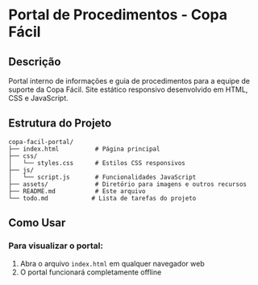 # Portal de Procedimentos - Copa Fácil

## Descrição
Portal interno de informações e guia de procedimentos para a equipe de suporte da Copa Fácil. Site estático responsivo desenvolvido em HTML, CSS e JavaScript.

## Estrutura do Projeto
```
copa-facil-portal/
├── index.html          # Página principal
├── css/
│   └── styles.css      # Estilos CSS responsivos
├── js/
│   └── script.js       # Funcionalidades JavaScript
├── assets/             # Diretório para imagens e outros recursos
├── README.md           # Este arquivo
└── todo.md            # Lista de tarefas do projeto
```



## Como Usar

### Para visualizar o portal:
1. Abra o arquivo `index.html` em qualquer navegador web
2. O portal funcionará completamente offline




